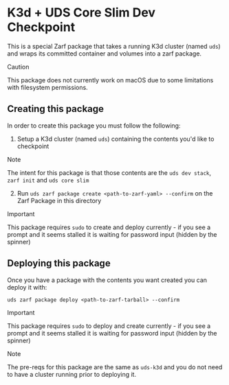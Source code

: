 # K3d + UDS Core Slim Dev Checkpoint

This is a special Zarf package that takes a running K3d cluster (named `uds`) and wraps its committed container and volumes into a zarf package.

> [!CAUTION]
> This package does not currently work on macOS due to some limitations with filesystem permissions.

## Creating this package

In order to create this package you must follow the following:

1. Setup a K3d cluster (named `uds`) containing the contents you'd like to checkpoint

> [!NOTE]
> The intent for this package is that those contents are the `uds dev stack`, `zarf init` and `uds core slim`

2. Run `uds zarf package create <path-to-zarf-yaml> --confirm` on the Zarf Package in this directory

> [!IMPORTANT]
> This package requires `sudo` to create and deploy currently - if you see a prompt and it seems stalled it is waiting for password input (hidden by the spinner)

## Deploying this package

Once you have a package with the contents you want created you can deploy it with:

```
uds zarf package deploy <path-to-zarf-tarball> --confirm
```

> [!IMPORTANT]
> This package requires `sudo` to deploy and create currently - if you see a prompt and it seems stalled it is waiting for password input (hidden by the spinner)

> [!NOTE]
> The pre-reqs for this package are the same as `uds-k3d` and you do not need to have a cluster running prior to deploying it.

